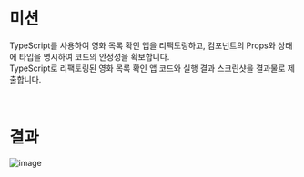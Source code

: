 # 미션
TypeScript를 사용하여 영화 목록 확인 앱을 리팩토링하고, 컴포넌트의 Props와 상태에 타입을 명시하여 코드의 안정성을 확보합니다.  
TypeScript로 리팩토링된 영화 목록 확인 앱 코드와 실행 결과 스크린샷을 결과물로 제출합니다.  

<br>

# 결과
![image](https://github.com/user-attachments/assets/d785f1fd-4170-42c6-921d-e3f8cff81f10)

